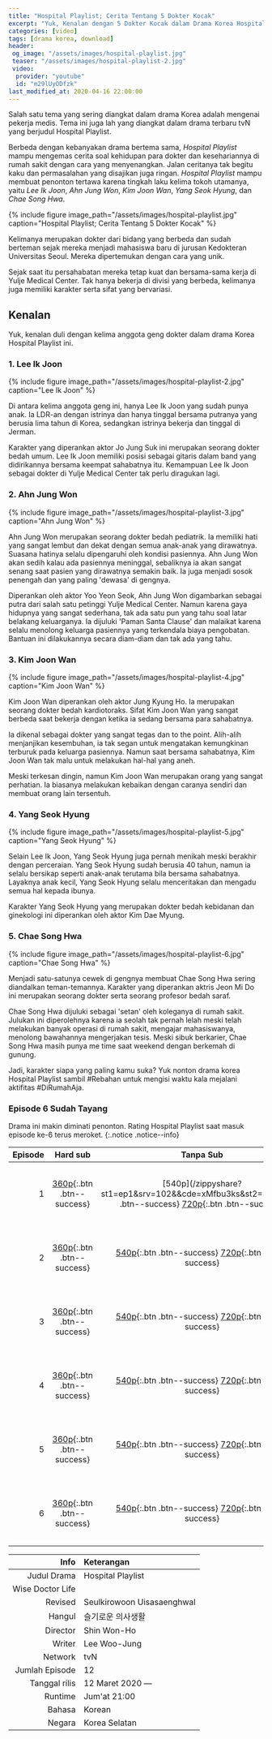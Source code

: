 ```yaml
---
title: "Hospital Playlist; Cerita Tentang 5 Dokter Kocak"
excerpt: "Yuk, Kenalan dengan 5 Dokter Kocak dalam Drama Korea Hospital Playlist"
categories: [video]
tags: [drama korea, download]
header:
 og_image: "/assets/images/hospital-playlist.jpg"
 teaser: "/assets/images/hospital-playlist-2.jpg"
 video:
  provider: "youtube"
  id: "m29lUyODfzk"
last_modified_at: 2020-04-16 22:00:00
---
```

Salah satu tema yang sering diangkat dalam drama Korea adalah mengenai pekerja medis. Tema ini juga lah yang diangkat dalam drama terbaru tvN yang berjudul Hospital Playlist.

Berbeda dengan kebanyakan drama bertema sama, _Hospital Playlist_ mampu mengemas cerita soal kehidupan para dokter dan kesehariannya di rumah sakit dengan cara yang menyenangkan. Jalan ceritanya tak begitu kaku dan permasalahan yang disajikan juga ringan. _Hospital Playlist_ mampu membuat penonton tertawa karena tingkah laku kelima tokoh utamanya, yaitu _Lee Ik Joon_, _Ahn Jung Won_, _Kim Joon Wan_, _Yang Seok Hyung_, dan _Chae Song Hwa_.

{% include figure image_path="/assets/images/hospital-playlist.jpg" caption="Hospital Playlist; Cerita Tentang 5 Dokter Kocak" %}

Kelimanya merupakan dokter dari bidang yang berbeda dan sudah berteman sejak mereka menjadi mahasiswa baru di jurusan Kedokteran Universitas Seoul. Mereka dipertemukan dengan cara yang unik.

Sejak saat itu persahabatan mereka tetap kuat dan bersama-sama kerja di Yulje Medical Center. Tak hanya bekerja di divisi yang berbeda, kelimanya juga memiliki karakter serta sifat yang bervariasi.

## Kenalan

Yuk, kenalan duli dengan kelima anggota geng dokter dalam drama Korea Hospital Playlist ini.

### 1. Lee Ik Joon

{% include figure image_path="/assets/images/hospital-playlist-2.jpg" caption="Lee Ik Joon" %}

Di antara kelima anggota geng ini, hanya Lee Ik Joon yang sudah punya anak. Ia LDR-an dengan istrinya dan hanya tinggal bersama putranya yang berusia lima tahun di Korea, sedangkan istrinya bekerja dan tinggal di Jerman.

Karakter yang diperankan aktor Jo Jung Suk ini merupakan seorang dokter bedah umum. Lee Ik Joon memiliki posisi sebagai gitaris dalam band yang didirikannya bersama keempat sahabatnya itu. Kemampuan Lee Ik Joon sebagai dokter di Yulje Medical Center tak perlu diragukan lagi.

### 2. Ahn Jung Won

{% include figure image_path="/assets/images/hospital-playlist-3.jpg" caption="Ahn Jung Won" %}

Ahn Jung Won merupakan seorang dokter bedah pediatrik. Ia memiliki hati yang sangat lembut dan dekat dengan semua anak-anak yang dirawatnya. Suasana hatinya selalu dipengaruhi oleh kondisi pasiennya. Ahn Jung Won akan sedih kalau ada pasiennya meninggal, sebaliknya ia akan sangat senang saat pasien yang dirawatnya semakin baik. Ia juga menjadi sosok penengah dan yang paling 'dewasa' di gengnya.

Diperankan oleh aktor Yoo Yeon Seok, Ahn Jung Won digambarkan sebagai putra dari salah satu petinggi Yulje Medical Center. Namun karena gaya hidupnya yang sangat sederhana, tak ada satu pun yang tahu soal latar belakang keluarganya. Ia dijuluki 'Paman Santa Clause' dan malaikat karena selalu menolong keluarga pasiennya yang terkendala biaya pengobatan. Bantuan ini dilakukannya secara diam-diam dan tak ada yang tahu.

### 3. Kim Joon Wan

{% include figure image_path="/assets/images/hospital-playlist-4.jpg" caption="Kim Joon Wan" %}

Kim Joon Wan diperankan oleh aktor Jung Kyung Ho. Ia merupakan seorang dokter bedah kardiotoraks. Sifat Kim Joon Wan yang sangat berbeda saat bekerja dengan ketika ia sedang bersama para sahabatnya.

Ia dikenal sebagai dokter yang sangat tegas dan to the point. Alih-alih menjanjikan kesembuhan, ia tak segan untuk mengatakan kemungkinan terburuk pada keluarga pasiennya. Namun saat bersama sahabatnya, Kim Joon Wan tak malu untuk melakukan hal-hal yang aneh.

Meski terkesan dingin, namun Kim Joon Wan merupakan orang yang sangat perhatian. Ia biasanya melakukan kebaikan dengan caranya sendiri dan membuat orang lain tersentuh.

### 4. Yang Seok Hyung

{% include figure image_path="/assets/images/hospital-playlist-5.jpg" caption="Yang Seok Hyung" %}

Selain Lee Ik Joon, Yang Seok Hyung juga pernah menikah meski berakhir dengan perceraian. Yang Seok Hyung sudah berusia 40 tahun, namun ia selalu bersikap seperti anak-anak terutama bila bersama sahabatnya. Layaknya anak kecil, Yang Seok Hyung selalu menceritakan dan mengadu semua hal kepada ibunya.

Karakter Yang Seok Hyung yang merupakan dokter bedah kebidanan dan ginekologi ini diperankan oleh aktor Kim Dae Myung.

### 5. Chae Song Hwa

{% include figure image_path="/assets/images/hospital-playlist-6.jpg" caption="Chae Song Hwa" %}

Menjadi satu-satunya cewek di gengnya membuat Chae Song Hwa sering diandalkan teman-temannya. Karakter yang diperankan aktris Jeon Mi Do ini merupakan seorang dokter serta seorang profesor bedah saraf.

Chae Song Hwa dijuluki sebagai 'setan' oleh koleganya di rumah sakit. Julukan ini diperolehnya karena ia seolah tak pernah lelah meski telah melakukan banyak operasi di rumah sakit, mengajar mahasiswanya, menolong bawahannya mengerjakan tesis. Meski sibuk berkarier, Chae Song Hwa masih punya me time saat weekend dengan berkemah di gunung. 

Jadi, karakter siapa yang paling kamu suka? Yuk nonton drama korea Hospital Playlist sambil #Rebahan untuk mengisi waktu kala mejalani aktifitas #DiRumahAja.

### Episode 6 Sudah Tayang

Drama ini makin diminati penonton. Rating Hospital Playlist saat masuk episode ke-6 terus meroket.
{:.notice .notice--info}

Episode|Hard sub|Tanpa Sub|Subtitle
---:|:---:|:---:|:---:|
1|[360p](/zippyshare?st1=ep1&srv=100&cde=PBOki7mW&st2=360p){:.btn .btn--success}|[540p](/zippyshare?st1=ep1&srv=102&&cde=xMfbu3ks&st2=540p{:.btn .btn--success} [720p](/drive.google.com/?name=ep1&id=1NeN5GZCCdCuW6ysAeg4iDXofB5g5BZ2i&size=720p){:.btn .btn--success}|[ID](/subscene?subtitles=hospital-playlist-wise-doctor-life-seulkirowoon-uisasaenghwal&lang=indonesian&id=2161873){:.btn .btn--info} [EN](/subscene?subtitles=hospital-playlist-wise-doctor-life-seulkirowoon-uisasaenghwal$lang=english&id=2161880){:.btn .btn--info}
2|[360p](/zippyshare?st1=ep2&srv=38&cde=XZZsk0lQ&st2=360p){:.btn .btn--success}|[540p](/zippyshare?st1=ep2&srv=39&cde=I11oiNo3&st2=540p){:.btn .btn--success} [720p](/drive.google.com/?name=ep2&id=17jF4kgdvzTC4LwsEe9UQI6O9HcrTzCkI&size=720p){:.btn .btn--success}|[ID](/subscene?subtitles=hospital-playlist-wise-doctor-life-seulkirowoon-uisasaenghwal&lang=indonesian&id=2167421){:.btn .btn--info} [EN](/subscene?subtitles=hospital-playlist-wise-doctor-life-seulkirowoon-uisasaenghwal&lang=english&id=2167210){:.btn .btn--info}
3|[360p](/zippyshare?st1=ep3&srv=23&cde=uWE51jsB&st2=360p){:.btn .btn--success}|[540p](/zippyshare?st1=ep3&srv=70&cde=JvcwRSfI&st2=540p){:.btn .btn--success} [720p](/drive.google.com/?name=ep2&id=1pvnT166kcq13OVUi5PIErk6GpwDsT147&size=720p){:.btn .btn--success}|[ID](/subscene?subtitles=hospital-playlist-wise-doctor-life-seulkirowoon-uisasaenghwal&lang=indonesian&id=2172552){:.btn .btn--info} [EN](/subscene?subtitles=hospital-playlist-wise-doctor-life-seulkirowoon-uisasaenghwal&lang=english&id=2172584){:.btn .btn--info}
4|[360p](/zippyshare?st1=ep4&srv=17&cde=hb4MBDyn&st2=360p){:.btn .btn--success}|[540p](/zippyshare?st1=ep4&srv=21&cde=OxfRAzWI&st2=540p){:.btn .btn--success} [720p](/drive.google.com/?name=ep4&id=1Kc135gqbUfJwmJB2Sgzsg8s4wGNpEIL&size=720p){:.btn .btn--success}|[ID](/subscene?subtitles=hospital-playlist-wise-doctor-life-seulkirowoon-uisasaenghwal&lang=indonesian&id=2179325){:.btn .btn--info} [EN](/subscene?subtitles=hospital-playlist-wise-doctor-life-seulkirowoon-uisasaenghwal&lang=english&id=2179328){:.btn .btn--info}
5|[360p](/zippyshare?st1=ep5&srv=15&cde=DpqZjlm8&st2=360p){:.btn .btn--success}|[540p](/zippyshare?st1=ep5&srv=106&cde=isSJOew2&st2=540p){:.btn .btn--success} [720p](/drive.google.com/?name=ep5&id=1KpoqZgvzrkpTqHXxkzBywBt6mT9nh9Qg&size=720p){:.btn .btn--success}|[ID](/subscene?subtitles=hospital-playlist-wise-doctor-life-seulkirowoon-uisasaenghwal&lang=indonesian&id=2185895){:.btn .btn--info} [EN](/subscene?subtitles=hospital-playlist-wise-doctor-life-seulkirowoon-uisasaenghwal&lang=english&id=2185818){:.btn .btn--info}
6|[360p](/zippyshare?st1=ep6&srv=112&cde=yaLBcIdK&st2=360p){:.btn .btn--success}|[540p](/zippyshare?st1=ep6&srv=6&cde=fxl5oBOY&st2=540p){:.btn .btn--success} [720p](/drive.google.com/?name=ep6&id=1vAEWZXUv05u_B_GblA-j4W9uGIRkI6Ys&size=720p){:.btn .btn--success}|[ID](/subscene=subtitles=hospital-playlist-wise-doctor-life-seulkirowoon-uisasaenghwal&lang=indonesian&id=2192168){:.btn .btn--info} [EN](/subscene?subtitles=hospital-playlist-wise-doctor-life-seulkirowoon-uisasaenghwal&lang=english&id=2192194){:.btn .btn--info}

<!--
7|[360p]()|[540p]() [720p]()|[ID]() [EN]()
8|[360p]()|[540p]() [720p]()|[ID]() [EN]()
-->

Info|Keterangan
---:|:---
Judul Drama|Hospital Playlist
 |Wise Doctor Life
Revised|Seulkirowoon Uisasaenghwal
Hangul|슬기로운 의사생활
Director|Shin Won-Ho
Writer|Lee Woo-Jung
Network|tvN
Jumlah Episode|12
Tanggal rilis|12 Maret 2020 —
Runtime|Jum'at 21:00
Bahasa|Korean
Negara|Korea Selatan
